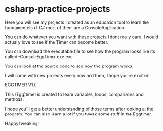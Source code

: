 # csharp-practice-projects
Here you will see my projects I created as an education tool to learn the fundamentels of C# most of them are a ConsoleApplication.


You can do whatever you want with these projects I dont really care.
I would actually love to see if the Timer can become better.


You can download the executable file to see how the program looks like its called -ConsoleEggTimer exe.exe-


You can look at the source code to see how the program works.

I will come with new projects every now and then, I hope you're excited!




EGGTIMER V1.0 

This (Egg)timer is created to learn variables, loops, comparisons and methods.

I hope you'll get a better understanding of those terms after looking at the program.
You can also learn a lot if you tweak some stuff in the Eggtimer.

Happy tweaking!

